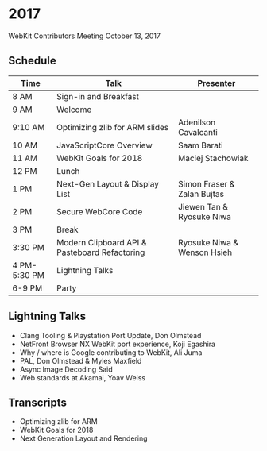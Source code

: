 # 2017

WebKit Contributors Meeting October 13, 2017


## Schedule

|      Time        |                       Talk                      |         Presenter           |
| ---------------- | ----------------------------------------------- | --------------------------- |
| 8 AM             | Sign-in and Breakfast                           |                             |
| 9 AM             | Welcome                                         |                             |
| 9:10 AM          | Optimizing zlib for ARM ​slides                  | Adenilson Cavalcanti        |
| 10 AM            | JavaScriptCore Overview                         | Saam Barati                 |
| 11 AM            | WebKit Goals for 2018                           | Maciej Stachowiak           |
| 12 PM            | Lunch                                           |                             |
| 1 PM             | Next-Gen Layout & Display List                  | Simon Fraser & Zalan Bujtas |
| 2 PM             | Secure WebCore Code                             | Jiewen Tan & Ryosuke Niwa   |
| 3 PM             | Break                                           |                             |
| 3:30 PM          | Modern Clipboard API & Pasteboard Refactoring   | Ryosuke Niwa & Wenson Hsieh |
| 4 PM-5:30 PM     | Lightning Talks                                 |                             |
| 6-9 PM           | Party                                           |                             |

## Lightning Talks

* Clang Tooling & Playstation Port Update, Don Olmstead
* NetFront Browser NX WebKit port experience, Koji Egashira
* Why / where is Google contributing to WebKit, Ali Juma
* PAL, Don Olmstead & Myles Maxfield
* Async Image Decoding Said
* Web standards at Akamai, Yoav Weiss

## Transcripts

* Optimizing zlib for ARM
* WebKit Goals for 2018
* Next Generation Layout and Rendering
